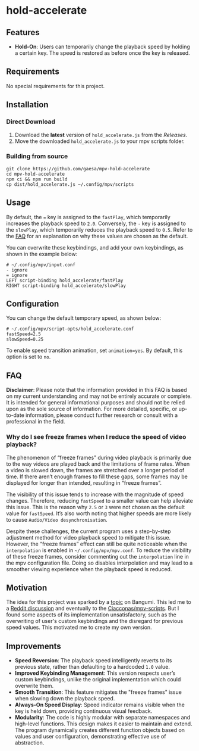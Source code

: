 # hold-accelerate

## Features

- **Hold-On**: Users can temporarily change the playback speed by holding a certain key. The speed is restored as before once the key is released.

## Requirements

No special requirements for this project.

## Installation

### Direct Download

1. Download the **latest** version of `hold_accelerate.js` from the _Releases_.
2. Move the downloaded `hold_accelerate.js` to your mpv scripts folder.

### Building from source

```shell
git clone https://github.com/gaesa/mpv-hold-accelerate
cd mpv-hold-accelerate
npm ci && npm run build
cp dist/hold_accelerate.js ~/.config/mpv/scripts
```

## Usage

By default, the `=` key is assigned to the `fastPlay`, which temporarily increases the playback speed to `2.0`. Conversely, the `-` key is assigned to the `slowPlay`, which temporarily reduces the playback speed to `0.5`. Refer to the [FAQ](#why-do-i-see-freeze-frames-when-i-reduce-the-speed-of-video-playback) for an explanation on why these values are chosen as the default.

You can overwrite these keybindings, and add your own keybindings, as shown in the example below:

```
# ~/.config/mpv/input.conf
- ignore
= ignore
LEFT script-binding hold_accelerate/fastPlay
RIGHT script-binding hold_accelerate/slowPlay
```

## Configuration

You can change the default temporary speed, as shown below:

```
# ~/.config/mpv/script-opts/hold_accelerate.conf
fastSpeed=2.5
slowSpeed=0.25
```

To enable speed transition animation, set `animation=yes`. By default, this option is set to `no`.

## FAQ

**Disclaimer**: Please note that the information provided in this FAQ is based on my current understanding and may not be entirely accurate or complete. It is intended for general informational purposes and should not be relied upon as the sole source of information. For more detailed, specific, or up-to-date information, please conduct further research or consult with a professional in the field.

### Why do I see freeze frames when I reduce the speed of video playback?

The phenomenon of “freeze frames” during video playback is primarily due to the way videos are played back and the limitations of frame rates. When a video is slowed down, the frames are stretched over a longer period of time. If there aren’t enough frames to fill these gaps, some frames may be displayed for longer than intended, resulting in “freeze frames”.

The visibility of this issue tends to increase with the magnitude of speed changes. Therefore, reducing `fastSpeed` to a smaller value can help alleviate this issue. This is the reason why `2.5` or `3` were not chosen as the default value for `fastSpeed`. It’s also worth noting that higher speeds are more likely to cause `Audio/Video desynchronisation`.

Despite these challenges, the current program uses a step-by-step adjustment method for video playback speed to mitigate this issue. However, the “freeze frames” effect can still be quite noticeable when the `interpolation` is enabled in `~/.config/mpv/mpv.conf`. To reduce the visibility of these freeze frames, consider commenting out the `interpolation` line in the mpv configuration file. Doing so disables interpolation and may lead to a smoother viewing experience when the playback speed is reduced.

## Motivation

The idea for this project was sparked by a [topic](https://bgm.tv/group/topic/369996) on Bangumi. This led me to a [Reddit discussion](https://www.reddit.com/r/mpv/comments/skf78w/is_there_a_way_to_customize_so_that_video_play_at/) and eventually to the [Ciacconas/mpv-scripts](https://github.com/Ciacconas/mpv-scripts/blob/master/hold_accelerate.lua). But I found some aspects of its implementation unsatisfactory, such as the overwriting of user's custom keybindings and the disregard for previous speed values. This motivated me to create my own version.

## Improvements

- **Speed Reversion**: The playback speed intelligently reverts to its previous state, rather than defaulting to a hardcoded `1.0` value.
- **Improved Keybinding Management**: This version respects user’s custom keybindings, unlike the original implementation which could overwrite them.
- **Smooth Transition**: This feature mitigates the "freeze frames" issue when slowing down the playback speed.
- **Always-On Speed Display**: Speed indicator remains visible when the key is held down, providing continuous visual feedback.
- **Modularity**: The code is highly modular with separate namespaces and high-level functions. This design makes it easier to maintain and extend. The program dynamically creates different function objects based on values and user configuration, demonstrating effective use of abstraction.
